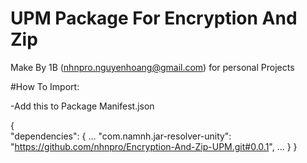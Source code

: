 # UPM Package For Encryption And Zip

Make By 1B (nhnpro.nguyenhoang@gmail.com) for personal Projects

#How To Import:

-Add this to Package Manifest.json

{  
  "dependencies": {
		...
		"com.namnh.jar-resolver-unity": "https://github.com/nhnpro/Encryption-And-Zip-UPM.git#0.0.1",
		...
	}
}